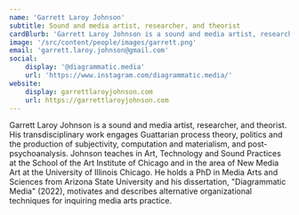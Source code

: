 ```yaml
---
name: 'Garrett Laroy Johnson'
subtitle: Sound and media artist, researcher, and theorist
cardBlurb: 'Garrett Laroy Johnson is a sound and media artist, researcher, and theorist. His transdisciplinary work engages Guattarian process theory, politics and the production of subjectivity, computation and materialism, and post-psychoanalysis.'
image: '/src/content/people/images/garrett.png'
email: 'garrett.laroy.johnson@gmail.com'
social:
    display: '@diagrammatic.media'
    url: 'https://www.instagram.com/diagrammatic.media/'
website:
    display: garrettlaroyjohnson.com
    url: https://garrettlaroyjohnson.com
---
```


Garrett Laroy Johnson is a sound and media artist, researcher, and theorist. His transdisciplinary work engages Guattarian process theory, politics and the production of subjectivity, computation and materialism, and post-psychoanalysis. Johnson teaches in Art, Technology and Sound Practices at the School of the Art Institute of Chicago and in the area of New Media Art at the University of Illinois Chicago. He holds a PhD in Media Arts and Sciences from Arizona State University and his dissertation, "Diagrammatic Media" (2022), motivates and describes alternative organizational techniques for inquiring media arts practice.
